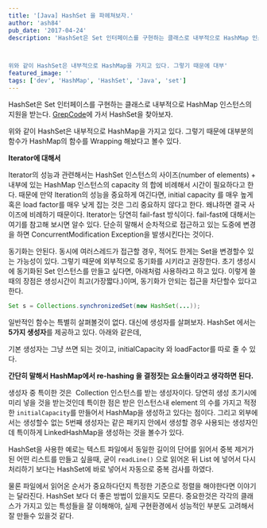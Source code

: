 ```yaml
---
title: '[Java] HashSet 을 파헤쳐보자.'
author: 'ash84'
pub_date: '2017-04-24'
description: 'HashSet은 Set 인터페이스를 구현하는 클래스로 내부적으로 HashMap 인스턴스의 지원을 받는다. [GrepCode](http://grepcode.com/file/repository.grepcode.com/java/root/jdk/openjdk/6-b14/java/lang/String.java)에 가서 HashSet을 찾아보자.  



위와 같이 HashSet은 내부적으로 HashMap을 가지고 있다. 그렇기 때문에 대부'
featured_image: ''
tags: ['dev', 'HashMap', 'HashSet', 'Java', 'set']
---
```


HashSet은 Set 인터페이스를 구현하는 클래스로 내부적으로 HashMap 인스턴스의 지원을 받는다. [GrepCode](http://grepcode.com/file/repository.grepcode.com/java/root/jdk/openjdk/6-b14/java/lang/String.java)에 가서 HashSet을 찾아보자.  

<script src="https://gist.github.com/4449912.js"></script>

위와 같이 HashSet은 내부적으로 HashMap을 가지고 있다. 그렇기 때문에 대부분의 함수가 HashMap의 함수를 Wrapping 해놨다고 볼수 있다. 

**Iterator에 대해서**

Iterator의 성능과 관련해서는 HashSet 인스턴스의 사이즈(number of elements) + 내부에 있는 HashMap 인스턴스의 capacity 의 합에 비례해서 시간이 필요하다고 한다. 때문에 만약 Iteration의 성능을 중요하게 여긴다면, initial capacity 를 매우 높게 혹은 load factor를 매우 낮게 잡는 것은 그리 중요하지 않다고 한다. 왜냐하면 결국 사이즈에 비례하기 때문이다. Iterator는 당연히 fail-fast 방식이다. fail-fast에 대해서는 여기를 참고해 보시면 알수 있다. 단순히 말해서 순차적으로 접근하고 있는 도중에 변경을 하면 ConcurrentModification Exception을 발생시킨다는 것이다. 

동기화는 안된다. 동시에 여러스레드가 접근할 경우, 적어도 한게는 Set을 변경할수 있는 가능성이 있다. 그렇기 때문에 외부적으로 동기화를 시키라고 권장한다. 초기 생성시에 동기화된 Set 인스턴스를 만들고 싶다면, 아래처럼 사용하라고 하고 있다. 이렇게 쓸 때의 장점은 생성시간이 최고(가장짧다.)이며, 동기화가 안되는 접근을 차단할수 있다고 한다.  

```java
Set s = Collections.synchronizedSet(new HashSet(...));
```
 

일반적인 함수는 특별히 살펴볼것이 없다. 대신에 생성자를 살펴보자. HashSet 에서는 **5가지 생성자**를 제공하고 있다. 아래와 같은데,

<script src="https://gist.github.com/4449928.js"></script>

기본 생성자는 그냥 쓰면 되는 것이고, initialCapacity 와 loadFactor를 따로 줄 수 있다. 

**간단히 말해서 HashMap에서 re-hashing 을 결정짓는 요소들이라고 생각하면 된다.** 

생성자 중 특이한 것은  Collection 인스턴스를 받는 생성자이다. 당연히 생성 초기시에 미리 넣을 것을 받는것인데 특이한 점은 받은 인스턴스내 element 의 수를 가지고 적정한 `initialCapacity`를 만들어서 HashMap을 생성하고 있다는 점이다. 그리고 외부에서는 생성할수 없는 5번째 생성자는 같은 패키지 안에서 생성할 경우 사용되는 생성자인데 특이하게 LinkedHashMap을 생성하는 것을 볼수가 있다. 

HashSet을 사용한 예로는 텍스트 파일에서 동일한 길이의 단어를 읽어서 중복 제거가 된 어떤 리스트를 만들고 싶을때, 굳이 `readLine()` 으로 읽어온 뒤 List 에 넣어서 다시 처리하기 보다는 HashSet에 바로 넣어서 자동으로 중복 검사를 하였다.  

물론 파일에서 읽어온 순서가 중요하다던지 특정한 기준으로 정렬을 해야한다면 이야기는 달라진다. HashSet 보다 더 좋은 방법이 있을지도 모른다. 중요한것은 각각의 클래스가 가지고 있는 특성들을 잘 이해해야, 실제 구현환경에서 성능적인 부분도 고려해서 잘 만들수 있을것 같다. 

